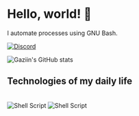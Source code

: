 # Hello, world! 👋

I automate processes using GNU Bash.

[![Discord](https://img.shields.io/badge/Discord-7289DA?style=for-the-badge&logo=discord&logoColor=white)](https://discord.com/602879617870856223/)

![Gaziin's GitHub stats](https://github-readme-stats.vercel.app/api?username=Gaziinbash&show_icons=true&theme=radical)

## Technologies of my daily life 
<div style="display: inline-block"><br/>
  <img align="center" alt="Shell Script" src="https://img.shields.io/badge/Shell_Script-121011?style=for-the-badge&logo=gnu-bash&logoColor=white">
  <img align="center" alt="Shell Script" src="https://img.shields.io/badge/Arch_Linux-1793D1?style=for-the-badge&logo=arch-linux&logoColor=white">
</div>
